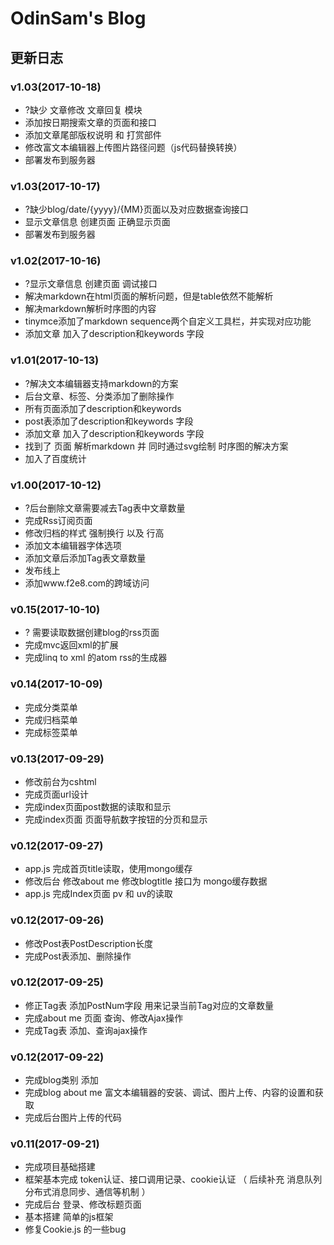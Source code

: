 # OdinSam's Blog

## 更新日志

### v1.03(2017-10-18)

+ ?缺少 文章修改 文章回复 模块
+ 添加按日期搜索文章的页面和接口
+ 添加文章尾部版权说明 和 打赏部件
+ 修改富文本编辑器上传图片路径问题（js代码替换转换）
+ 部署发布到服务器

### v1.03(2017-10-17)

+ ?缺少blog/date/{yyyy}/{MM}页面以及对应数据查询接口
+ 显示文章信息 创建页面 正确显示页面
+ 部署发布到服务器


### v1.02(2017-10-16)

+ ?显示文章信息 创建页面 调试接口
+ 解决markdown在html页面的解析问题，但是table依然不能解析
+ 解决markdown解析时序图的内容
+ tinymce添加了markdown sequence两个自定义工具栏，并实现对应功能
+ 添加文章  加入了description和keywords 字段

### v1.01(2017-10-13)

+ ?解决文本编辑器支持markdown的方案
+ 后台文章、标签、分类添加了删除操作
+ 所有页面添加了description和keywords
+ post表添加了description和keywords 字段
+ 添加文章  加入了description和keywords 字段
+ 找到了 页面 解析markdown 并 同时通过svg绘制 时序图的解决方案
+ 加入了百度统计

### v1.00(2017-10-12)

+ ?后台删除文章需要减去Tag表中文章数量
+ 完成Rss订阅页面
+ 修改归档的样式 强制换行 以及 行高
+ 添加文本编辑器字体选项
+ 添加文章后添加Tag表文章数量
+ 发布线上
+ 添加www.f2e8.com的跨域访问

### v0.15(2017-10-10)

+ ? 需要读取数据创建blog的rss页面
+ 完成mvc返回xml的扩展
+ 完成linq to xml 的atom rss的生成器

### v0.14(2017-10-09)

+ 完成分类菜单
+ 完成归档菜单
+ 完成标签菜单

### v0.13(2017-09-29)

+ 修改前台为cshtml
+ 完成页面url设计
+ 完成index页面post数据的读取和显示
+ 完成index页面 页面导航数字按钮的分页和显示

### v0.12(2017-09-27)

+ app.js 完成首页title读取，使用mongo缓存
+ 修改后台 修改about me 修改blogtitle 接口为 mongo缓存数据
+ app.js 完成Index页面 pv 和 uv的读取

### v0.12(2017-09-26)

+ 修改Post表PostDescription长度
+ 完成Post表添加、删除操作

### v0.12(2017-09-25)

+ 修正Tag表  添加PostNum字段 用来记录当前Tag对应的文章数量
+ 完成about me 页面 查询、修改Ajax操作
+ 完成Tag表 添加、查询ajax操作

### v0.12(2017-09-22)

+ 完成blog类别 添加
+ 完成blog about me 富文本编辑器的安装、调试、图片上传、内容的设置和获取
+ 完成后台图片上传的代码

### v0.11(2017-09-21)

+ 完成项目基础搭建
+ 框架基本完成 token认证、接口调用记录、cookie认证 （ 后续补充 消息队列 分布式消息同步、通信等机制 ）
+ 完成后台 登录、修改标题页面
+ 基本搭建  简单的js框架
+ 修复Cookie.js 的一些bug